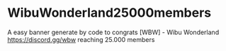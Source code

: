 # WibuWonderland25000members
A easy banner generate by code to congrats [WBW] - Wibu Wonderland https://discord.gg/wbw reaching 25.000 members
